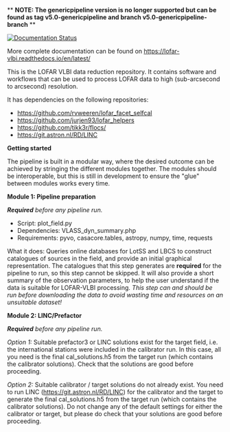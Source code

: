 

** **NOTE: The genericpipeline version is no longer supported but can be found as tag v5.0-genericpipeline and branch v5.0-genericpipeline-branch** **

[![Documentation Status](https://readthedocs.org/projects/lofar-vlbi/badge/?version=latest)](https://lofar-vlbi.readthedocs.io/en/latest/?badge=latest)

More complete documentation can be found on https://lofar-vlbi.readthedocs.io/en/latest/


This is the LOFAR VLBI data reduction repository. It contains software and workflows that can be used to process LOFAR data to high (sub-arcsecond to arcsecond) resolution. 

It has dependencies on the following repositories:
- https://github.com/rvweeren/lofar_facet_selfcal
- https://github.com/jurjen93/lofar_helpers
- https://github.com/tikk3r/flocs/
- https://git.astron.nl/RD/LINC

**Getting started**

The pipeline is built in a modular way, where the desired outcome can be achieved by stringing the different modules together. The modules should be interoperable, but this is still in development to ensure the "glue" between modules works every time.

__Module 1: Pipeline preparation__

***Required** before any pipeline run.*
- Script: plot_field.py 
- Dependencies: VLASS_dyn_summary.php
- Requirements: pyvo, casacore.tables, astropy, numpy, time, requests

What it does: Queries online databases for LotSS and LBCS to construct catalogues of sources in the field, and provide an initial graphical representation. The catalogues that this step generates are **required** for the pipeline to run, so this step cannot be skipped. It will also provide a short summary of the observation parameters, to help the user understand if the data is suitable for LOFAR-VLBI processing. *This step can and should be run before downloading the data to avoid wasting time and resources on an unsuitable dataset!*

__Module 2: LINC/Prefactor__

***Required** before any pipeline run.*

*Option 1:* Suitable prefactor3 or LINC solutions exist for the target field, i.e. the international stations were included in the calibrator run. In this case, all you need is the final cal_solutions.h5 from the target run (which contains the calibrator solutions). Check that the solutions are good before proceeding. 

*Option 2:* Suitable calibrator / target solutions do not already exist. You need to run LINC (https://git.astron.nl/RD/LINC) for the calibrator and the target to generate the final cal_solutions.h5 from the target run (which contains the calibrator solutions). Do not change any of the default settings for either the calibrator or target, but please do check that your solutions are good before proceeding.













